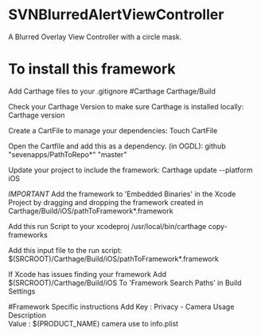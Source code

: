 # SVNBlurredAlertViewController
A Blurred Overlay View Controller with a circle mask.


# To install this framework
Add Carthage files to your .gitignore
#Carthage
Carthage/Build

Check your Carthage Version to make sure Carthage is installed locally:
Carthage version

Create a CartFile to manage your dependencies:
Touch CartFile

Open the Cartfile and add this as a dependency. (in OGDL):
github "sevenapps/PathToRepo*" "master"

Update your project to include the framework:
Carthage update --platform iOS

*IMPORTANT*
Add the framework to 'Embedded Binaries' in the Xcode Project by dragging and dropping the framework created in
Carthage/Build/iOS/pathToFramework*.framework

Add this run Script to your xcodeproj
/usr/local/bin/carthage copy-frameworks

Add this input file to the run script:
$(SRCROOT)/Carthage/Build/iOS/pathToFramework*.framework

If Xcode has issues finding your framework Add
$(SRCROOT)/Carthage/Build/iOS
To 'Framework Search Paths' in Build Settings

#Framework Specific instructions
Add
Key       :  Privacy - Camera Usage Description   
Value     :  $(PRODUCT_NAME) camera use
to info.plist
